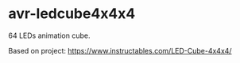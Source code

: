 # avr-ledcube4x4x4

64 LEDs animation cube.

Based on project:
https://www.instructables.com/LED-Cube-4x4x4/
